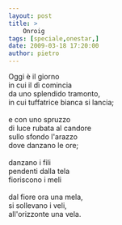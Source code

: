 ```yaml
---
layout: post
title: >
    Onroig
tags: [speciale,onestar,]
date: 2009-03-18 17:20:00
author: pietro
---
```

Oggi è il giorno<br/>in cui il dì comincia<br/>da uno splendido tramonto,<br/>in cui tuffatrice bianca si lancia;<br/><br/>e con uno spruzzo<br/>di luce rubata al candore<br/>sullo sfondo l'arazzo<br/>dove danzano le ore;<br/><br/>danzano i fili<br/>pendenti dalla tela<br/>fioriscono i meli<br/><br/>dal fiore ora una mela,<br/>si sollevano i veli,<br/>all'orizzonte una vela.

